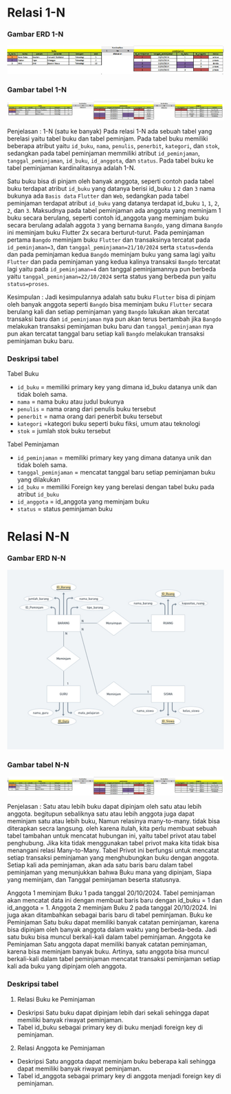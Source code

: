 # Relasi 1-N

### Gambar ERD 1-N
![Gambar ERD 1-N|700](tbl1_kardinalitas.jpg)
### Gambar tabel 1-N
![contoh_tabel_1-N|](tbl2_kardinalitas.jpg)

Penjelasan : 1-N (satu ke banyak)
Pada relasi 1-N ada sebuah tabel yang berelasi yaitu tabel buku dan tabel peminjam. Pada tabel buku memiliki beberapa atribut yaitu `id_buku`, `nama`, `penulis`, `penerbit`, `kategori`, dan `stok`, sedangkan pada tabel peminjaman memmiliki atribut `id_peminjaman`, `tanggal_peminjaman`, `id_buku`,  `id_anggota`, dan `status`. Pada tabel buku ke tabel peminjaman kardinalitasnya adalah 1-N. 

Satu buku bisa di pinjam oleh banyak anggota, seperti contoh pada tabel buku terdapat atribut `id_buku` yang datanya berisi id_buku `1`  `2` dan `3` nama bukunya ada `Basis data`  `Flutter` dan `Web`, sedangkan pada tabel peminjaman terdapat atribut `id_buku` yang datanya terdapat id_buku `1`, `1`, `2`, `2`,  dan `3`. Maksudnya pada tabel peminjaman ada anggota yang meminjam 1 buku secara berulang, seperti contoh id_anggota yang meminjam buku secara berulang adalah aggota `3` yang bernama `Bangdo`, yang dimana `Bangdo` ini meminjam buku Flutter 2x secara berturut-turut. Pada peminjaman pertama `Bangdo` meminjam buku `Flutter` dan transaksinya tercatat pada `id_peminjaman=3`, dan `tanggal_peminjaman=21/10/2024` serta `status=denda` dan pada peminjaman kedua `Bangdo` meminjam buku yang sama lagi yaitu `Flutter` dan pada peminjaman yang kedua kalinya transaksi `Bangdo` tercatat lagi yaitu pada `id_peminjaman=4`  dan tanggal peminjamannya pun berbeda yaitu `tanggal_peminjaman=22/10/2024` serta status yang berbeda pun yaitu `status=proses`.

Kesimpulan : 
Jadi kesimpulannya adalah satu buku `Flutter` bisa di pinjam oleh banyak anggota seperti `Bangdo` bisa meminjam buku `Flutter` secara berulang kali dan setiap peminjaman yang `Bangdo` lakukan akan tercatat transaksi baru dan `id_peminjaman` nya pun akan terus bertambah jika `Bangdo` melakukan transaksi peminjaman buku baru dan `tanggal_peminjaman` nya pun akan tercatat tanggal baru setiap kali `Bangdo` melakukan transaksi peminjaman buku baru.

### Deskripsi tabel
  Tabel Buku
 - `id_buku` = memiliki primary key yang dimana id_buku datanya unik dan tidak boleh sama.
 - `nama` = nama buku atau judul bukunya
 - `penulis` =  nama orang dari penulis buku tersebut
 - `penerbit` = nama orang dari penerbit buku tersebut
 - `kategori` =kategori buku seperti buku fiksi, umum atau teknologi
 - `stok` = jumlah stok buku tersebut

Tabel Peminjaman 
- `id_peminjaman` = memiliki primary key yang dimana datanya unik dan tidak boleh sama.
- `tanggal_peminjaman` = mencatat tanggal baru setiap peminjaman buku yang dilakukan
- `id_buku` = memiliki Foreign key yang berelasi dengan tabel buku pada atribut `id_buku`
- `id_anggota` = id_anggota yang meminjam buku
- `status` = status peminjaman buku

# Relasi N-N

### Gambar ERD N-N
![ERD N-N|500](erd.jpg)

### Gambar tabel N-N
![contoh tabel N-N](tbl2_kardinalitas.jpg)

Penjelasan : 
Satu atau lebih buku dapat dipinjam oleh satu atau lebih anggota. begitupun sebaliknya satu atau lebih anggota juga dapat meminjam satu atau lebih buku, Namun relasinya many-to-many. tidak bisa diterapkan secra langsung. oleh karena itulah, kita perlu membuat sebuah tabel tambahan untuk mencatat hubungan ini, yaitu tabel privot atau tabel penghubung. Jika kita tidak menggunakan tabel privot maka kita tidak bisa menangani relasi Many-to-Many. Tabel Privot ini berfungsi untuk mencatat setiap transaksi peminjaman yang menghubungkan buku dengan anggota. Setiap kali ada peminjaman, akan ada satu baris baru dalam tabel peminjaman yang menunjukkan bahwa Buku mana yang dipinjam, Siapa yang meminjam, dan Tanggal peminjaman beserta statusnya.

Anggota 1 meminjam Buku 1 pada tanggal 20/10/2024. Tabel peminjaman akan mencatat data ini dengan membuat baris baru dengan id_buku = 1 dan id_anggota = 1. Anggota 2 meminjam Buku 2 pada tanggal 20/10/2024. Ini juga akan ditambahkan sebagai baris baru di tabel peminjaman. Buku ke Peminjaman Satu buku dapat memiliki banyak catatan peminjaman, karena bisa dipinjam oleh banyak anggota dalam waktu yang berbeda-beda. Jadi satu buku bisa muncul berkali-kali dalam tabel peminjaman. Anggota ke Peminjaman Satu anggota dapat memiliki banyak catatan peminjaman, karena bisa meminjam banyak buku. Artinya, satu anggota bisa muncul berkali-kali dalam tabel peminjaman mencatat transaksi peminjaman setiap kali ada buku yang dipinjam oleh anggota.

### Deskripsi tabel
1. Relasi Buku ke Peminjaman
- Deskripsi Satu buku dapat dipinjam lebih dari sekali sehingga dapat memiliki banyak riwayat peminjaman.
- Tabel id_buku sebagai primary key di buku menjadi foreign key di peminjaman.
2. Relasi Anggota ke Peminjaman
- Deskripsi Satu anggota dapat meminjam buku beberapa kali sehingga dapat memiliki banyak riwayat peminjaman.
- Tabel id_anggota sebagai primary key di anggota menjadi foreign key di peminjaman.